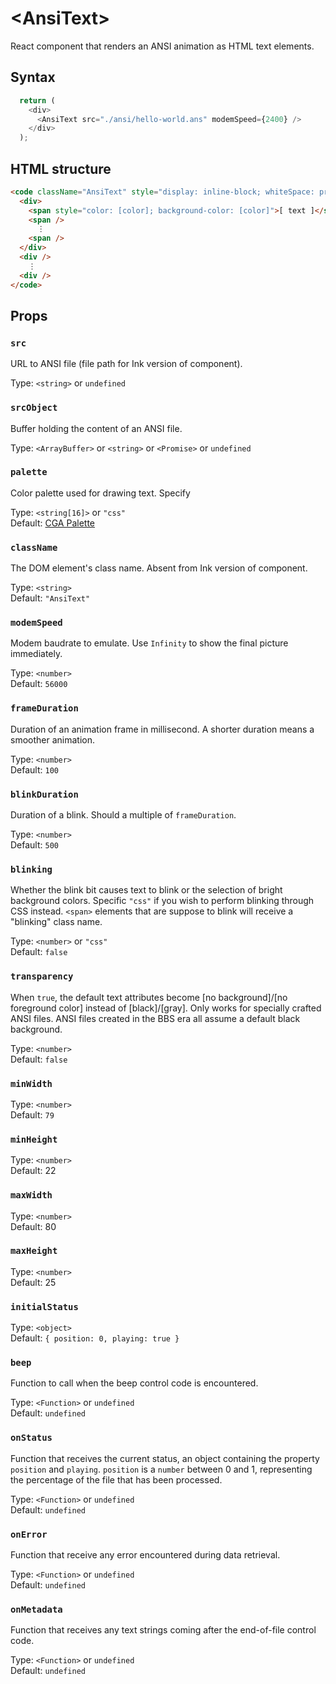# &lt;AnsiText&gt;

React component that renders an ANSI animation as HTML text elements.

## Syntax

```js
  return (
    <div>
      <AnsiText src="./ansi/hello-world.ans" modemSpeed={2400} />
    </div>
  );
```

## HTML structure

```html
<code className="AnsiText" style="display: inline-block; whiteSpace: pre; width: fit-content">
  <div>
    <span style="color: [color]; background-color: [color]">[ text ]</span>
    <span />
      ⋮
    <span />
  </div>
  <div />
    ⋮
  <div />
</code>
```


## Props

### `src`

URL to ANSI file (file path for Ink version of component).

Type: `<string>` or `undefined`

### `srcObject`

Buffer holding the content of an ANSI file.

Type: `<ArrayBuffer>` or `<string>` or `<Promise>` or `undefined`

### `palette `

Color palette used for drawing text. Specify 

Type: `<string[16]>` or `"css"`  
Default: [CGA Palette](../src/dos-environment.js#L30)

### `className`

The DOM element's class name. Absent from Ink version of component.

Type: `<string>`  
Default: `"AnsiText"`

### `modemSpeed` 

Modem baudrate to emulate. Use `Infinity` to show the final picture immediately.

Type: `<number>`  
Default: `56000`

### `frameDuration`

Duration of an animation frame in millisecond. A shorter duration means a smoother animation.

Type: `<number>`  
Default: `100`

### `blinkDuration`

Duration of a blink. Should a multiple of `frameDuration`.

Type: `<number>`  
Default: `500`

### `blinking` 

Whether the blink bit causes text to blink or the selection of bright background colors. Specific 
`"css"` if you wish to perform blinking through CSS instead. `<span>` elements that are suppose 
to blink will receive a "blinking" class name.

Type: `<number>` or `"css"`  
Default: `false`

### `transparency`

When `true`, the default text attributes become [no background]/[no foreground color] instead of 
[black]/[gray]. Only works for specially crafted ANSI files. ANSI files created in the BBS era 
all assume a default black background.

Type: `<number>`  
Default: `false`

### `minWidth`

Type: `<number>`  
Default: `79`

### `minHeight` 

Type: `<number>`  
Default: 22

### `maxWidth`

Type: `<number>`  
Default: 80

### `maxHeight`

Type: `<number>`  
Default: 25

### `initialStatus`

Type: `<object>`  
Default: `{ position: 0, playing: true }`

### `beep`

Function to call when the beep control code is encountered.

Type: `<Function>` or `undefined`  
Default: `undefined`

### `onStatus`

Function that receives the current status, an object containing the property `position` and `playing`. `position` is a `number` between 0 and 1, representing the percentage of the file that has been 
processed.

Type: `<Function>` or `undefined`  
Default: `undefined`

### `onError`

Function that receive any error encountered during data retrieval. 

Type: `<Function>` or `undefined`  
Default: `undefined`

### `onMetadata`

Function that receives any text strings coming after the end-of-file control code.

Type: `<Function>` or `undefined`  
Default: `undefined`
